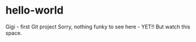 # hello-world
Gigi - first Git project
Sorry, nothing funky to see here - YET!! But watch this space.
